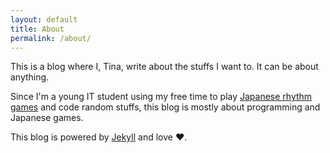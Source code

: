 ```yaml
---
layout: default
title: About
permalink: /about/
---
```


This is a blog where I, Tina, write about the stuffs I want to. It can be about anything.

Since I'm a young IT student using my free time to play [Japanese rhythm games](https://en.wikipedia.org/wiki/Beatmania_IIDX) and code random stuffs, this blog is mostly about programming and Japanese games.

This blog is powered by [Jekyll](https://jekyllrb.com) and love &hearts;.
